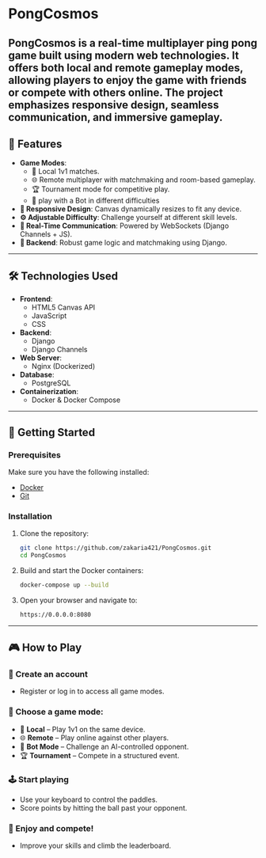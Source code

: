 # PongCosmos

**PongCosmos** is a real-time multiplayer ping pong game built using modern web technologies. It offers both local and remote gameplay modes, allowing players to enjoy the game with friends or compete with others online. The project emphasizes responsive design, seamless communication, and immersive gameplay.
---

## 🌟 Features

- **Game Modes**:
  - 🏓 Local 1v1 matches.
  - 🌐 Remote multiplayer with matchmaking and room-based gameplay.
  - 🏆 Tournament mode for competitive play.
  - 🤖 play with a Bot in different difficulties
- **🎨 Responsive Design**: Canvas dynamically resizes to fit any device.
- **⚙️ Adjustable Difficulty**: Challenge yourself at different skill levels.
- **🔗 Real-Time Communication**: Powered by WebSockets (Django Channels + JS).
- **💾 Backend**: Robust game logic and matchmaking using Django.

---

## 🛠️ Technologies Used

- **Frontend**: 
  - HTML5 Canvas API
  - JavaScript
  - CSS
- **Backend**:
  - Django
  - Django Channels
- **Web Server**: 
  - Nginx (Dockerized)
- **Database**: 
  - PostgreSQL
- **Containerization**: 
  - Docker & Docker Compose

---

## 🚀 Getting Started

### Prerequisites

Make sure you have the following installed:
- [Docker](https://www.docker.com/)
- [Git](https://git-scm.com/)

### Installation

1. Clone the repository:
   ```bash
   git clone https://github.com/zakaria421/PongCosmos.git
   cd PongCosmos
2. Build and start the Docker containers:
   ```bash
   docker-compose up --build
3. Open your browser and navigate to:
   ```bash
   https://0.0.0.0:8080
---

## 🎮 How to Play

### 📝 Create an account  
- Register or log in to access all game modes.  

### 🎯 Choose a game mode:  
- 🏓 **Local** – Play 1v1 on the same device.  
- 🌐 **Remote** – Play online against other players.  
- 🤖 **Bot Mode** – Challenge an AI-controlled opponent.  
- 🏆 **Tournament** – Compete in a structured event.  

### 🕹️ Start playing  
- Use your keyboard to control the paddles.  
- Score points by hitting the ball past your opponent.  

### 🚀 Enjoy and compete!  
- Improve your skills and climb the leaderboard.  

